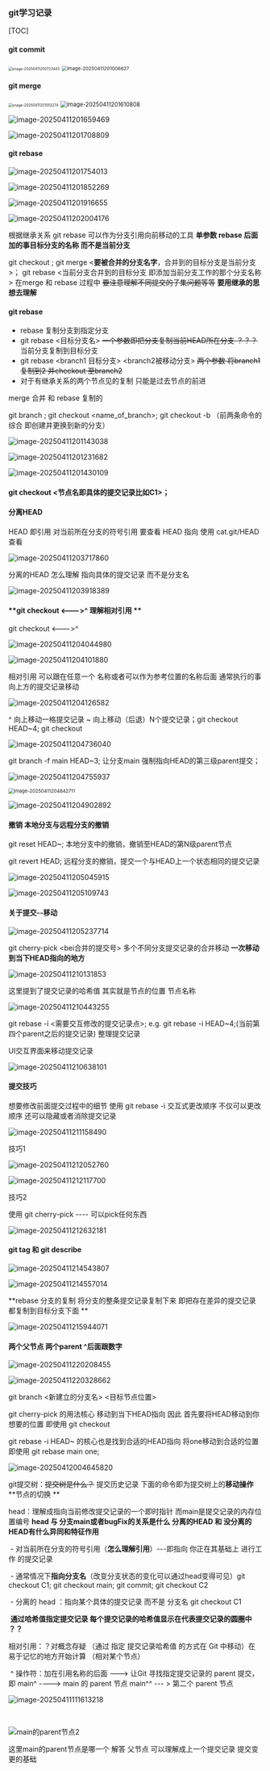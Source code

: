 ### git学习记录

[TOC]

#### git commit

<img src="C:\Users\liuwei\AppData\Roaming\Typora\typora-user-images\image-20250411200723443.png" alt="image-20250411200723443" style="zoom: 50%;" />

<img src="C:\Users\liuwei\AppData\Roaming\Typora\typora-user-images\image-20250411201006627.png" alt="image-20250411201006627" style="zoom: 67%;" />



#### git merge

<img src="C:\Users\liuwei\AppData\Roaming\Typora\typora-user-images\image-20250411201552274.png" alt="image-20250411201552274" style="zoom:50%;" />

 <img src="C:\Users\liuwei\AppData\Roaming\Typora\typora-user-images\image-20250411201610808.png" alt="image-20250411201610808" style="zoom: 80%;" />



![image-20250411201659469](C:\Users\liuwei\AppData\Roaming\Typora\typora-user-images\image-20250411201659469.png)

![image-20250411201708809](C:\Users\liuwei\AppData\Roaming\Typora\typora-user-images\image-20250411201708809.png)

#### git rebase

![image-20250411201754013](C:\Users\liuwei\AppData\Roaming\Typora\typora-user-images\image-20250411201754013.png)

![image-20250411201852269](C:\Users\liuwei\AppData\Roaming\Typora\typora-user-images\image-20250411201852269.png)

![image-20250411201916655](C:\Users\liuwei\AppData\Roaming\Typora\typora-user-images\image-20250411201916655.png)

![image-20250411202004176](C:\Users\liuwei\AppData\Roaming\Typora\typora-user-images\image-20250411202004176.png)

根据继承关系  git rebase 可以作为分支引用向前移动的工具  **单参数 rebase 后面加的事目标分支的名称  而不是当前分支** 

git checkout <nameofbranch>; git merge <**要被合并的分支名字**，合并到的目标分支是当前分支>； git rebase <当前分支合并到的目标分支 即添加当前分支工作的那个分支名称>  在merge 和 rebase 过程中 ~~要注意理解不同提交的子集问题等等~~  **要用继承的思想去理解** 

#### git rebase

- rebase 复制分支到指定分支 
- git rebase <目标分支名> ~~一个参数即把分支复制当前HEAD所在分支 ？？？~~ 当前分支复制到目标分支
- git rebase <branch1 目标分支> <branch2被移动分支>  ~~两个参数 将branch1 复制到2 并checkout 至branch2~~
- 对于有继承关系的两个节点见的复制  只能是过去节点的前进

merge 合并 和 rebase 复制的

git branch <name>; git checkout <name_of_branch>; git checkout -b <name ofnew branch> （前两条命令的综合 即创建并更换到新的分支）

![image-20250411201143038](C:\Users\liuwei\AppData\Roaming\Typora\typora-user-images\image-20250411201143038.png)

![image-20250411201231682](C:\Users\liuwei\AppData\Roaming\Typora\typora-user-images\image-20250411201231682.png)

![image-20250411201430109](C:\Users\liuwei\AppData\Roaming\Typora\typora-user-images\image-20250411201430109.png)



#### git checkout <节点名即具体的提交记录比如C1>；  

#### 分离HEAD

HEAD 即引用 对当前所在分支的符号引用  要查看 HEAD 指向 使用 cat.git/HEAD 查看 

![image-20250411203717860](C:\Users\liuwei\AppData\Roaming\Typora\typora-user-images\image-20250411203717860.png)

分离的HEAD 怎么理解  指向具体的提交记录 而不是分支名

![image-20250411203918389](C:\Users\liuwei\AppData\Roaming\Typora\typora-user-images\image-20250411203918389.png)

#### **git checkout <--->^   理解相对引用 **

git checkout <--->^

![image-20250411204044980](C:\Users\liuwei\AppData\Roaming\Typora\typora-user-images\image-20250411204044980.png)

![image-20250411204101880](C:\Users\liuwei\AppData\Roaming\Typora\typora-user-images\image-20250411204101880.png)

相对引用 可以跟在任意一个 名称或者可以作为参考位置的名称后面  通常执行的事向上方的提交记录移动

![image-20250411204126582](C:\Users\liuwei\AppData\Roaming\Typora\typora-user-images\image-20250411204126582.png)

^ 向上移动一格提交记录  ~<num> 向上移动（后退）N个提交记录；git checkout HEAD~4; git checkout 

![image-20250411204736040](C:\Users\liuwei\AppData\Roaming\Typora\typora-user-images\image-20250411204736040.png)

git branch -f main HEAD~3; 让分支main 强制指向HEAD的第三级parent提交；

![image-20250411204755937](C:\Users\liuwei\AppData\Roaming\Typora\typora-user-images\image-20250411204755937.png)

<img src="C:\Users\liuwei\AppData\Roaming\Typora\typora-user-images\image-20250411204842711.png" alt="image-20250411204842711" style="zoom:67%;" />

![image-20250411204902892](C:\Users\liuwei\AppData\Roaming\Typora\typora-user-images\image-20250411204902892.png)



#### 撤销 本地分支与远程分支的撤销

git reset HEAD~<NUM>; 本地分支中的撤销，撤销至HEAD的第N级parent节点

git revert HEAD; 远程分支的撤销，提交一个与HEAD上一个状态相同的提交记录

![image-20250411205045915](C:\Users\liuwei\AppData\Roaming\Typora\typora-user-images\image-20250411205045915.png)

![image-20250411205109743](C:\Users\liuwei\AppData\Roaming\Typora\typora-user-images\image-20250411205109743.png)



#### **关于提交--移动**

![image-20250411205237714](C:\Users\liuwei\AppData\Roaming\Typora\typora-user-images\image-20250411205237714.png)



git cherry-pick <bei合并的提交号> 多个不同分支提交记录的合并移动  **一次移动到当下HEAD指向的地方** 

![image-20250411210131853](C:\Users\liuwei\AppData\Roaming\Typora\typora-user-images\image-20250411210131853.png)

这里提到了提交记录的哈希值 其实就是节点的位置 节点名称

![image-20250411210443255](C:\Users\liuwei\AppData\Roaming\Typora\typora-user-images\image-20250411210443255.png)

git rebase -i <需要交互修改的提交记录点>; e.g. git rebase -i HEAD~4;(当前第四个parent之后的提交记录) 整理提交记录

UI交互界面来移动提交记录 

![image-20250411210638101](C:\Users\liuwei\AppData\Roaming\Typora\typora-user-images\image-20250411210638101.png)



#### **提交技巧**

想要修改前面提交过程中的细节 使用 git rebase -i 交互式更改顺序 不仅可以更改顺序 还可以隐藏或者消除提交记录

![image-20250411211158490](C:\Users\liuwei\AppData\Roaming\Typora\typora-user-images\image-20250411211158490.png)

技巧1

![image-20250411212052760](C:\Users\liuwei\AppData\Roaming\Typora\typora-user-images\image-20250411212052760.png)

![image-20250411212117700](C:\Users\liuwei\AppData\Roaming\Typora\typora-user-images\image-20250411212117700.png)

技巧2

使用 git cherry-pick ----   可以pick任何东西

![image-20250411212632181](C:\Users\liuwei\AppData\Roaming\Typora\typora-user-images\image-20250411212632181.png)

#### git tag 和 git describe

![image-20250411214543807](C:\Users\liuwei\AppData\Roaming\Typora\typora-user-images\image-20250411214543807.png)

![image-20250411214557014](C:\Users\liuwei\AppData\Roaming\Typora\typora-user-images\image-20250411214557014.png)



**rebase 分支的复制 将分支的整条提交记录复制下来 即把存在差异的提交记录都复制到目标分支下面 **

![image-20250411215944071](C:\Users\liuwei\AppData\Roaming\Typora\typora-user-images\image-20250411215944071.png)

#### 两个父节点 两个parent  ^后面跟数字

![image-20250411220208455](C:\Users\liuwei\AppData\Roaming\Typora\typora-user-images\image-20250411220208455.png)

![image-20250411220328662](C:\Users\liuwei\AppData\Roaming\Typora\typora-user-images\image-20250411220328662.png)

git branch <新建立的分支名> <目标节点位置>

git cherry-pick 的用法核心 移动到当下HEAD指向  因此 首先要将HEAD移动到你想要的位置 即使用 git checkout 

git rebase -i HEAD~<num> 的核心也是找到合适的HEAD指向   将one移动到合适的位置  即使用 git rebase main one;

![image-20250412004645820](C:\Users\liuwei\AppData\Roaming\Typora\typora-user-images\image-20250412004645820.png)

git提交树：~~提交树是什么？~~  提交历史记录  下面的命令即为提交树上的**移动操作**  **节点的切换  **

head：理解成指向当前修改提交记录的一个即时指针 而main是提交记录的内存位置编号  **head 与 分支main或者bugFix的关系是什么**   **分离的HEAD 和 没分离的HEAD有什么异同和特征作用**

​	- 对当前所在分支的符号引用（**怎么理解引用**）---即指向  你正在其基础上  进行工作  的提交记录

​	- 通常情况下**指向分支名**（改变分支状态的变化可以通过head变得可见）git checkout C1; git checkout main; git commit; git checkout C2

​	- 分离的 head ：指向某个具体的提交记录 而不是 分支名   git checkout C1 

​	**通过哈希值指定提交记录 每个提交记录的哈希值显示在代表提交记录的圆圈中 ？？**

相对引用：？对概念存疑   （通过 指定 提交记录哈希值 的方式在 Git 中移动）在易于记忆的地方开始计算 （相对某个节点）

​	^ 操作符：加在引用名称的后面 ---> 让Git 寻找指定提交记录的 parent 提交，即 main^ ----> main 的 parent 节点 main^^ --- > 第二个 parent 节点



![image-20250411111613218](D:\01tempfiles\002git学习记录\main的parent节点.png)

​    

![main的parent节点2](D:\01tempfiles\002git学习记录\main的parent节点2.png)

这里main的parent节点是哪一个  解答 父节点 可以理解成上一个提交记录  提交变更的基础
